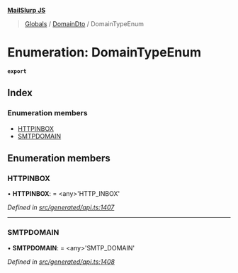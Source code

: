 **[MailSlurp JS](../README.md)**

> [Globals](../README.md) / [DomainDto](../modules/domaindto.md) / DomainTypeEnum

# Enumeration: DomainTypeEnum

**`export`** 

## Index

### Enumeration members

* [HTTPINBOX](domaindto.domaintypeenum.md#httpinbox)
* [SMTPDOMAIN](domaindto.domaintypeenum.md#smtpdomain)

## Enumeration members

### HTTPINBOX

•  **HTTPINBOX**:  = \<any>'HTTP\_INBOX'

*Defined in [src/generated/api.ts:1407](https://github.com/mailslurp/mailslurp-client/blob/e4d4355/src/generated/api.ts#L1407)*

___

### SMTPDOMAIN

•  **SMTPDOMAIN**:  = \<any>'SMTP\_DOMAIN'

*Defined in [src/generated/api.ts:1408](https://github.com/mailslurp/mailslurp-client/blob/e4d4355/src/generated/api.ts#L1408)*
